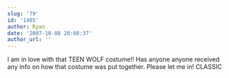 ```yaml
---
slug: '79'
id: '1485'
author: Ryan
date: '2007-10-08 20:08:37'
author_url: ''
---
```

I am in love with that TEEN WOLF costume!! Has anyone anyone received any info on how that costume was put together. Please let me in! CLASSIC
